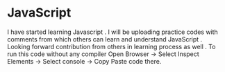 # JavaScript
I have started learning Javascript . I will be uploading practice codes with comments from which others can learn and understand JavaScript . Looking forward contribution from others in learning process as well .
To run this code without any compiler Open Browser -> Select Inspect Elements -> Select console -> Copy Paste code there.

